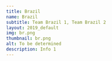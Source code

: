 ```yaml
---
title: Brazil
name: Brazil
subtitle: Team Brazil 1, Team Brazil 2
layout: 2019_default
img: br.png
thumbnail: br.png
alt: To be determined
description: Info 1
---
```

